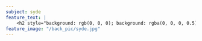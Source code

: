 ```yaml
---
subject: syde
feature_text: |
    <h2 style="background: rgb(0, 0, 0); background: rgba(0, 0, 0, 0.5); color: #f1f1f1; padding: 10px;">SYDE</h2>
feature_image: "/back_pic/syde.jpg"
---
```

